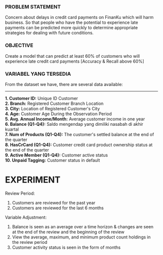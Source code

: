 ### **PROBLEM STATEMENT**
Concern about delays in credit card payments on FinanKu which will harm business. So that people who have the potential to experience late payments can be predicted more quickly to determine appropriate strategies for dealing with future conditions.

### **OBJECTIVE**
Create a model that can predict at least 60% of customers who will experience late credit card payments [Accuracy & Recall above 60%]

### **VARIABEL YANG TERSEDIA**
From the dataset we have, there are several data available:


---


**1. Customer ID:** Unique ID Customer\
**2. Branch:** Registered Customer Branch Location\
**3. City:** Location of Registered Customer's City\
**4. Age:** Customer Age During the Observation Period\
**5. Avg. Annual Income/Month:** Average customer income in one year\
**6. Balance (Q1-Q4):** Saldo mengendap yang dimiliki nasabah di akhir kuartal\
**7. Num of Products (Q1-Q4):** The customer's settled balance at the end of the quarter\
**8. HasCrCard (Q1-Q4):** Customer credit card product ownership status at the end of the quarter\
**9. Active Member (Q1-Q4):** Customer active status\
**10. Unpaid Tagging:** Customer status in default

# **EXPERIMENT**
Review Period:
1. Customers are reviewed for the past year
2. Customers are reviewed for the last 6 months

Variable Adjustment:
1. Balance is seen as an average over a time horizon & changes are seen at the end of the review and the beginning of the review
2. View the average, maximum, and minimum product count holdings in the review period
3. Customer activity status is seen in the form of months
